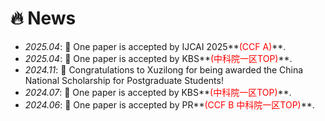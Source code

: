 # 🔥 News
- *2025.04*: 🎉 One paper is accepted by IJCAI 2025**<span style="color: red;">(CCF A)</span>**.
- *2025.04*: 🎉 One paper is accepted by KBS**<span style="color: red;">(中科院一区TOP)</span>**.
- *2024.11*: 🎉 Congratulations to Xuzilong for being awarded the China National Scholarship for Postgraduate Students!
- *2024.07*: 🎉 One paper is accepted by KBS**<span style="color: red;">(中科院一区TOP)</span>**.
- *2024.06*: 🎉 One paper is accepted by PR**<span style="color: red;">(CCF B 中科院一区TOP)</span>**.
